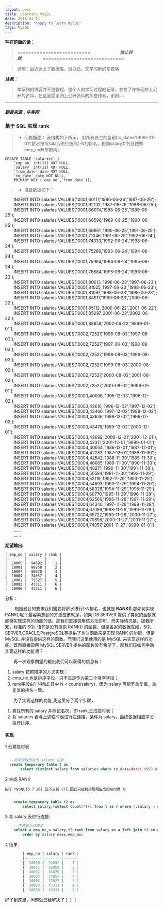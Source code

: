 ```yaml
---
layout: post
title: Learning MySQL
date: 2018-04-14 
description: "happy to learn MySQL"
tags: MySQL   
---
```


**写在前面的话：**
> ==========================&emsp;&emsp;&emsp;&emsp;&emsp;&emsp;&emsp;***禁止转载***&emsp;&emsp;&emsp;&emsp;&emsp;=============================

> 说明：最近迷上了数据库，没办法，又学习新的东西咯

***注意：***

> 本系列的博客并不是教程，是个人的学习过程的记录，参考了许多网络上公开的资料，在这里感谢网上公开资料的那些作者，谢谢~~

-------
#### ***题目来源：牛客网***
### 基于 SQL 实现 rank
>* 问题描述：
表结构如下所示，
对所有员工的当前(to_date='9999-01-01')薪水按照salary进行按照1-N的排名，相同salary并列且按照    emp_no升序排列，
   
    CREATE TABLE `salaries` (
        `emp_no` int(11) NOT NULL,
        `salary` int(11) NOT NULL,
        `from_date` date NOT NULL,
        `to_date` date NOT NULL,
        PRIMARY KEY (`emp_no`,`from_date`));

>* 准备数据如下：

&emsp;&emsp;INSERT INTO salaries VALUES(10001,60117,'1986-06-26','1987-06-26');  
&emsp;&emsp;INSERT INTO salaries VALUES(10001,62102,'1987-06-26','1988-06-25');  
&emsp;&emsp;INSERT INTO salaries VALUES(10001,66074,'1988-06-25','1989-06-25');  
&emsp;&emsp;INSERT INTO salaries VALUES(10001,66596,'1989-06-25','1990-06-25');  
&emsp;&emsp;INSERT INTO salaries VALUES(10001,66961,'1990-06-25','1991-06-25');  
&emsp;&emsp;INSERT INTO salaries VALUES(10001,71046,'1991-06-25','1992-06-24');  
&emsp;&emsp;INSERT INTO salaries VALUES(10001,74333,'1992-06-24','1993-06-24');  
&emsp;&emsp;INSERT INTO salaries VALUES(10001,75286,'1993-06-24','1994-06-24');  
&emsp;&emsp;INSERT INTO salaries VALUES(10001,75994,'1994-06-24','1995-06-24');  
&emsp;&emsp;INSERT INTO salaries VALUES(10001,76884,'1995-06-24','1996-06-23');  
&emsp;&emsp;INSERT INTO salaries VALUES(10001,80013,'1996-06-23','1997-06-23');  
&emsp;&emsp;INSERT INTO salaries VALUES(10001,81025,'1997-06-23','1998-06-23');  
&emsp;&emsp;INSERT INTO salaries VALUES(10001,81097,'1998-06-23','1999-06-23');  
&emsp;&emsp;INSERT INTO salaries VALUES(10001,84917,'1999-06-23','2000-06-22');  
&emsp;&emsp;INSERT INTO salaries VALUES(10001,85112,'2000-06-22','2001-06-22');  
&emsp;&emsp;INSERT INTO salaries VALUES(10001,85097,'2001-06-22','2002-06-22');  
&emsp;&emsp;INSERT INTO salaries VALUES(10001,88958,'2002-06-22','9999-01-01');  
&emsp;&emsp;INSERT INTO salaries VALUES(10002,72527,'1996-08-03','1997-08-03');  
&emsp;&emsp;INSERT INTO salaries VALUES(10002,72527,'1997-08-03','1998-08-03');  
&emsp;&emsp;INSERT INTO salaries VALUES(10002,72527,'1998-08-03','1999-08-03');  
&emsp;&emsp;INSERT INTO salaries VALUES(10002,72527,'1999-08-03','2000-08-02');  
&emsp;&emsp;INSERT INTO salaries VALUES(10002,72527,'2000-08-02','2001-08-02');  
&emsp;&emsp;INSERT INTO salaries VALUES(10002,72527,'2001-08-02','9999-01-01');  
&emsp;&emsp;INSERT INTO salaries VALUES(10003,40006,'1995-12-03','1996-12-02');  
&emsp;&emsp;INSERT INTO salaries VALUES(10003,43616,'1996-12-02','1997-12-02');  
&emsp;&emsp;INSERT INTO salaries VALUES(10003,43466,'1997-12-02','1998-12-02');  
&emsp;&emsp;INSERT INTO salaries VALUES(10003,43636,'1998-12-02','1999-12-02');  
&emsp;&emsp;INSERT INTO salaries VALUES(10003,43478,'1999-12-02','2000-12-01');  
&emsp;&emsp;INSERT INTO salaries VALUES(10003,43699,'2000-12-01','2001-12-01');  
&emsp;&emsp;INSERT INTO salaries VALUES(10003,43311,'2001-12-01','9999-01-01');  
&emsp;&emsp;INSERT INTO salaries VALUES(10004,40054,'1986-12-01','1987-12-01');  
&emsp;&emsp;INSERT INTO salaries VALUES(10004,42283,'1987-12-01','1988-11-30');  
&emsp;&emsp;INSERT INTO salaries VALUES(10004,42542,'1988-11-30','1989-11-30');  
&emsp;&emsp;INSERT INTO salaries VALUES(10004,46065,'1989-11-30','1990-11-30');  
&emsp;&emsp;INSERT INTO salaries VALUES(10004,48271,'1990-11-30','1991-11-30');  
&emsp;&emsp;INSERT INTO salaries VALUES(10004,50594,'1991-11-30','1992-11-29');  
&emsp;&emsp;INSERT INTO salaries VALUES(10004,52119,'1992-11-29','1993-11-29');  
&emsp;&emsp;INSERT INTO salaries VALUES(10004,54693,'1993-11-29','1994-11-29');  
&emsp;&emsp;INSERT INTO salaries VALUES(10004,58326,'1994-11-29','1995-11-29');  
&emsp;&emsp;INSERT INTO salaries VALUES(10004,60770,'1995-11-29','1996-11-28');  
&emsp;&emsp;INSERT INTO salaries VALUES(10004,62566,'1996-11-28','1997-11-28');  
&emsp;&emsp;INSERT INTO salaries VALUES(10004,64340,'1997-11-28','1998-11-28');  
&emsp;&emsp;INSERT INTO salaries VALUES(10004,67096,'1998-11-28','1999-11-28');  
&emsp;&emsp;INSERT INTO salaries VALUES(10004,69722,'1999-11-28','2000-11-27');  
&emsp;&emsp;INSERT INTO salaries VALUES(10004,70698,'2000-11-27','2001-11-27');  
&emsp;&emsp;INSERT INTO salaries VALUES(10004,74057,'2001-11-27','9999-01-01');  
&emsp;&emsp;......  
&emsp;&emsp;......  

 
**期望输出:**

    | emp_no | salary | rank |
    |--------|--------|------|
    |  10005 |  94692 |    1 |
    |  10001 |  88958 |    2 |
    |  10007 |  88070 |    3 |
    |  10004 |  74057 |    4 |
    |  10002 |  72527 |    5 |
    |  10003 |  43311 |    6 |
    |  10006 |  43311 |    6 |


分析：

&emsp;&emsp; 根据题目的要求我们需要将薪水进行1-N排名，也就是 **RANK()**,那如何实现 RANK()呢？最容易想到的方法应该就是，如果 DB SERVER 提供了类似的函数就能够实现这样的功能的话，那我们直接调用该方法即可，而实际情况是，据我所知，标准的 SQL 语句是没有提供 RANK() 的函数，但是各家的数据库如，SQL SERVER,ORACLE,PostgreSQL等提供了类似函数来是实现 RANK 的功能，但是 MySQL 并没有提供这样的函数。而我们这里使用的是 MySQL 来实现这样的功能。既然直接调用 MySQL SERVER 提供的函数没有希望了，那我们该如何手动实现这样的功能呢？

&emsp;&emsp;再一次观察期望的输出我们可以获得的信息有：

 1. salary 按照降序的方式实现；
 2. emp_no,也是排序字段，只不过是作为第二个排序字段；
 3. rank字段由1-N组成,其中 N < count(salary)，因为 salary 可能有重复值，重复值的排名一致。

&emsp;&emsp;为了实现这样的功能,我这里分了两个步骤，

 1. 查找所有的 salary 并标记名次，即 rank,生成临时表；
 2. 将 salaries 表与上述临时表进行左连接，条件为 salary，最终依据相应字段进行排序。

#### 实现

  1  创建临时表:  

  ```sql

    --用来获取所有的 salary 记录；
    create temporary table t as 
         select distinct salary from salaries where to_date=date('9999-01-01');

  ```

  2  生成 RANK:  

    由于 MySQL(5.7.16) 还不支持 CTE,因此只能利用刚刚生成的临时表 t，

```sql

    create temporary table t2 as
        select salary,(select count(*)+1 from t as r where r.salary > s.salary) as rank from t as s;

```

  3 与 salary 表进行连接:  
  

```sql
    --生成最后结果集
    select a.emp_no,a.salary,t2.rank from salary as a left join t2 on a.salary=t2.salary
        order by salary desc,emp_no;

```

  4 结果:  
  
```sql
        | emp_no | salary | rank |
        |--------|--------|------|
        |  10005 |  94692 |    1 |
        |  10001 |  88958 |    2 |
        |  10007 |  88070 |    3 |
        |  10004 |  74057 |    4 |
        |  10002 |  72527 |    5 |
        |  10003 |  43311 |    6 |
        |  10006 |  43311 |    6 |
```

好了到这里，问题就已经解决了！！！
